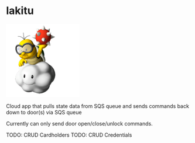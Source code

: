 # lakitu

![Lakitu](Lakitu.png)

Cloud app that pulls state data from SQS queue and sends commands back down to door(s) via SQS queue

Currently can only send door open/close/unlock commands.

TODO: CRUD Cardholders
TODO: CRUD Credentials

